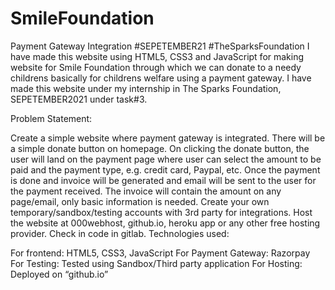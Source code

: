 # SmileFoundation

Payment Gateway Integration #SEPETEMBER21 #TheSparksFoundation I have made this website using HTML5, CSS3 and JavaScript for making website for Smile Foundation through which we can donate to a needy childrens basically
for childrens welfare using a payment gateway. I have made this website under my internship in The Sparks Foundation, SEPETEMBER2021 under task#3.

Problem Statement:

Create a simple website where payment gateway is integrated.
There will be a simple donate button on homepage. On clicking the donate button, the user will land on the payment page where user can select the amount to be paid and the payment type, e.g. credit card, Paypal, etc.
Once the payment is done and invoice will be generated and email will be sent to the user for the payment received.
The invoice will contain the amount on any page/email, only basic information is needed.
Create your own temporary/sandbox/testing accounts with 3rd party for integrations.
Host the website at 000webhost, github.io, heroku app or any other free hosting provider. Check in code in gitlab.
Technologies used:

For frontend: HTML5, CSS3, JavaScript
For Payment Gateway: Razorpay
For Testing: Tested using Sandbox/Third party application
For Hosting: Deployed on “github.io”
